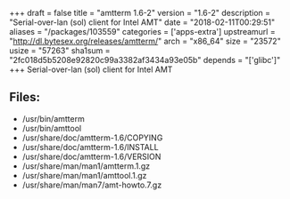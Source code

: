 +++
draft = false
title = "amtterm 1.6-2"
version = "1.6-2"
description = "Serial-over-lan (sol) client for Intel AMT"
date = "2018-02-11T00:29:51"
aliases = "/packages/103559"
categories = ['apps-extra']
upstreamurl = "http://dl.bytesex.org/releases/amtterm/"
arch = "x86_64"
size = "23572"
usize = "57263"
sha1sum = "2fc018d5b5208e92820c99a3382af3434a93e05b"
depends = "['glibc']"
+++
Serial-over-lan (sol) client for Intel AMT

## Files: 
* /usr/bin/amtterm
* /usr/bin/amttool
* /usr/share/doc/amtterm-1.6/COPYING
* /usr/share/doc/amtterm-1.6/INSTALL
* /usr/share/doc/amtterm-1.6/VERSION
* /usr/share/man/man1/amtterm.1.gz
* /usr/share/man/man1/amttool.1.gz
* /usr/share/man/man7/amt-howto.7.gz
